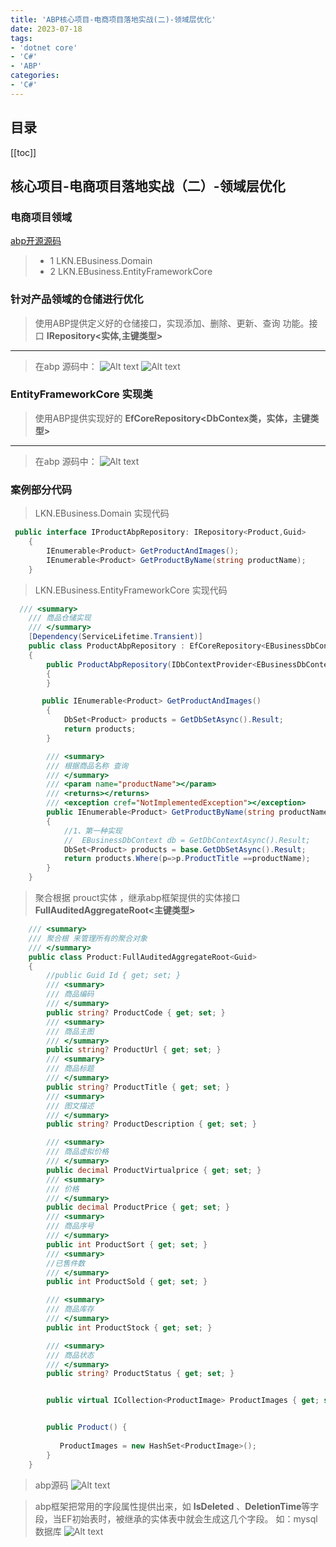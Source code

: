 ```yaml
---
title: 'ABP核心项目-电商项目落地实战(二)-领域层优化'
date: 2023-07-18
tags:
- 'dotnet core'
- 'C#'
- 'ABP'
categories:
- 'C#'
---
```


## 目录
[[toc]]

## 核心项目-电商项目落地实战（二）-领域层优化

### 电商项目领域
[abp开源源码](https://github.com/abpframework/abp)
>* 1     LKN.EBusiness.Domain
>* 2     LKN.EBusiness.EntityFrameworkCore


### 针对产品领域的仓储进行优化
>使用ABP提供定义好的仓储接口，实现添加、删除、更新、查询 功能。接口 **IRepository<实体,主键类型>** 
---
>在abp 源码中：
   ![Alt text](/images/abp/abp4_0001image.png)
   ![Alt text](/images/abp/abp4_0002image.png)

### EntityFrameworkCore 实现类
> 使用ABP提供实现好的 **EfCoreRepository<DbContex类，实体，主键类型>** 
---
>在abp 源码中：
![Alt text](/images/abp/abp4_0004image.png)


### 案例部分代码

> LKN.EBusiness.Domain 实现代码
``` C# 
 public interface IProductAbpRepository: IRepository<Product,Guid>
    {
        IEnumerable<Product> GetProductAndImages();
        IEnumerable<Product> GetProductByName(string productName);
    }
```
> LKN.EBusiness.EntityFrameworkCore 实现代码
``` C#
  /// <summary>
    /// 商品仓储实现
    /// </summary>
    [Dependency(ServiceLifetime.Transient)]
    public class ProductAbpRepository : EfCoreRepository<EBusinessDbContext, Product, Guid>, IProductAbpRepository
    {
        public ProductAbpRepository(IDbContextProvider<EBusinessDbContext> dbContextProvider) : base(dbContextProvider)
        {
        }

       public IEnumerable<Product> GetProductAndImages()
        {
            DbSet<Product> products = GetDbSetAsync().Result;
            return products;
        }

        /// <summary>
        /// 根据商品名称 查询
        /// </summary>
        /// <param name="productName"></param>
        /// <returns></returns>
        /// <exception cref="NotImplementedException"></exception>
        public IEnumerable<Product> GetProductByName(string productName)
        {
            //1、第一种实现
            //  EBusinessDbContext db = GetDbContextAsync().Result;
            DbSet<Product> products = base.GetDbSetAsync().Result;
            return products.Where(p=>p.ProductTitle ==productName);
        }
    }
```
> 聚合根据 prouct实体 ，继承abp框架提供的实体接口 **FullAuditedAggregateRoot<主键类型>**
``` C#
    /// <summary>
    /// 聚合根 来管理所有的聚合对象
    /// </summary>
    public class Product:FullAuditedAggregateRoot<Guid>
    {
        //public Guid Id { get; set; }         
        /// <summary>
        /// 商品编码
        /// </summary>
        public string? ProductCode { get; set; }
        /// <summary>
        /// 商品主图
        /// </summary>
        public string? ProductUrl { get; set; }
        /// <summary>
        /// 商品标题
        /// </summary>
        public string? ProductTitle { get; set; }
        /// <summary>
        /// 图文描述
        /// </summary>
        public string? ProductDescription { get; set; }

        /// <summary>
        /// 商品虚拟价格
        /// </summary>
        public decimal ProductVirtualprice { get; set; }
        /// <summary>
        /// 价格
        /// </summary>
        public decimal ProductPrice { get; set; }
        /// <summary>
        /// 商品序号
        /// </summary>
        public int ProductSort { get; set; }
        /// <summary>
        //已售件数
        /// </summary>
        public int ProductSold { get; set; }

        /// <summary>
        /// 商品库存
        /// </summary>
        public int ProductStock { get; set; }

        /// <summary>
        /// 商品状态
        /// </summary>
        public string? ProductStatus { get; set; }


        public virtual ICollection<ProductImage> ProductImages { get; set; }


        public Product() { 
        
           ProductImages = new HashSet<ProductImage>();
        }
    }
```
>abp源码
![Alt text](/images/abp/abp4_0005image.png)
 
>abp框架把常用的字段属性提供出来，如 **IsDeleted** 、**DeletionTime**等字段，当EF初始表时，被继承的实体表中就会生成这几个字段。
如：mysql 数据库
![Alt text](/images/abp/abp4_0006image.png)